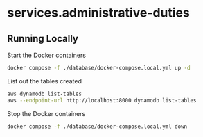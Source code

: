 # services.administrative-duties

## Running Locally

Start the Docker containers

```bash
docker compose -f ./database/docker-compose.local.yml up -d
```

List out the tables created

```bash
aws dynamodb list-tables
aws --endpoint-url http://localhost:8000 dynamodb list-tables
```

Stop the Docker containers

```bash
docker compose -f ./database/docker-compose.local.yml down
```
